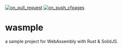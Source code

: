 [![on_pull_request](https://github.com/a24k/wasmple/actions/workflows/pr.yml/badge.svg)](https://github.com/a24k/wasmple/actions/workflows/pr.yml)
[![on_push_cfpages](https://github.com/a24k/wasmple/actions/workflows/pu-cfpages.yml/badge.svg)](https://github.com/a24k/wasmple/actions/workflows/pu-cfpages.yml)

# wasmple

a sample project for WebAssembly with Rust & SolidJS.
